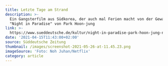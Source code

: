 ```yaml
---
title: Letzte Tage am Strand
description: >-
  Ein Gangsterfilm aus Südkorea, der auch mal Ferien macht von der Gewalt:
  "Night in Paradise" von Park Hoon-jung
link: >-
  https://www.sueddeutsche.de/kultur/night-in-paradise-park-hoon-jung-netflix-1.5265474?reduced=true
date: '2021-04-15T11:43:00+02:00'
source: Süddeutsche Zeitung
thumbnail: /images/screenshot-2021-05-26-at-11.45.23.png
imageSource: 'Foto: Noh Juhan/Netflix'
category: article
---
```


